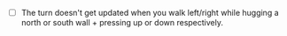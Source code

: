 

- [ ] The turn doesn't get updated when you walk left/right while hugging a north or south wall + pressing up or down respectively.
